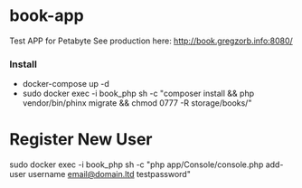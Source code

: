 # book-app
Test APP for Petabyte
See production here: http://book.gregzorb.info:8080/

### Install ###
* docker-compose up -d
* sudo docker exec -i book_php sh -c "composer install && php vendor/bin/phinx migrate && chmod 0777 -R storage/books/"

# Register New User
sudo docker exec -i book_php sh -c "php app/Console/console.php add-user username email@domain.ltd testpassword"